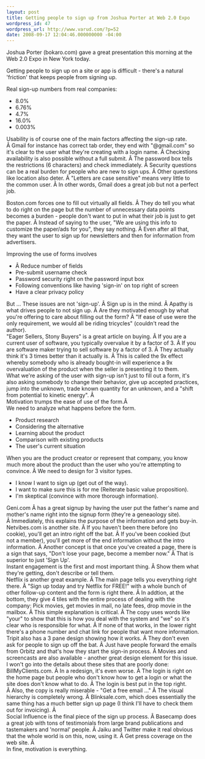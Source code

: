 ```yaml
---
layout: post
title: Getting people to sign up from Joshua Porter at Web 2.0 Expo
wordpress_id: 47
wordpress_url: http://www.varud.com/?p=52
date: 2008-09-17 12:04:46.000000000 -04:00
---
```

Joshua Porter (bokaro.com) gave a great presentation this morning at the Web 2.0 Expo in New York today.

Getting people to sign up on a site or app is difficult - there's a natural 'friction' that keeps people from signing up.

Real sign-up numbers from real companies:
<ul>
	<li>8.0%</li>
	<li>6.76%</li>
	<li>4.7%</li>
	<li>16.0%</li>
	<li>0.003%</li>
</ul>
Usability is of course one of the main factors affecting the sign-up rate. Â Gmail for instance has correct tab order, they end with "@gmail.com" so it's clear to the user what they're creating with a login name. Â Checking availability is also possible without a full submit. Â The password box tells the restrictions (6 characters) and check immediately. Â Security questions can be a real burden for people who are new to sign ups. Â Other questions like location also deter. Â "Letters are case sensitive" means very little to the common user. Â In other words, Gmail does a great job but not a perfect job.

Boston.com forces one to fill out virtually all fields. Â They do tell you what to do right on the page but the number of unnecessary data points becomes a burden - people don't want to put in what their job is just to get the paper. Â Instead of saying to the user, "We are using this info to customize the paper/ads for you", they say nothing. Â Even after all that, they want the user to sign up for newsletters and then for information from advertisers.

Improving the use of forms involves
<ul>
	<li>Â Reduce number of fields</li>
	<li>Pre-submit username check</li>
	<li>Password security right on the password input box</li>
	<li>Following conventions like having 'sign-in' on top right of screen</li>
	<li>Have a clear privacy policy</li>
</ul>
<div>But ... These issues are not 'sign-up'. Â Sign up is in the mind. Â Apathy is what drives people to not sign up. Â Are they motivated enough by what you're offering to care about filling out the form? Â "If ease of use were the only requirement, we would all be riding tricycles" (couldn't read the author).</div>
<div></div>
<div>"Eager Sellers, Stony Buyers" is a great article on buying. Â If you are a current user of software, you typically overvalue it by a factor of 3. Â If you are software maker trying to sell software by a factor of 3. Â They actually think it's 3 times better than it actually is. Â This is called the 9x effect whereby somebody who is already bought-in will experience a 9x overvaluation of the product when the seller is presenting it to them.</div>
<div></div>
<div>What we're asking of the user with sign-up isn't just to fill out a form, it's also asking somebody to change their behavior, give up accepted practices, jump into the unknown, trade known quantity for an unknown, and a "shift from potential to kinetic energy". Â </div>
<div></div>
<div>Motivation trumps the ease of use of the form.Â </div>
<div></div>
<div>We need to analyze what happens before the form.</div>
<div>
<ul>
	<li>Product research</li>
	<li>Considering the alternative</li>
	<li>Learning about the product</li>
	<li>Comparison with existing products</li>
	<li>The user's current situation</li>
</ul>
<div>When you are the product creator or represent that company, you know much more about the product than the user who you're attempting to convince. Â We need to design for 3 visitor types.</div>
<div>
<ul>
	<li>I know I want to sign up (get out of the way).</li>
	<li>I want to make sure this is for me (Reiterate basic value proposition).</li>
	<li>I'm skeptical (convince with more thorough information).</li>
</ul>
<div>Geni.com Â has a great signup by having the user put the father's name and mother's name right into the signup form (they're a geneaology site). Â Immediately, this explains the purpose of the information and gets buy-in.</div>
<div></div>
<div>Netvibes.com is another site. Â If you haven't been there before (no cookie), you'll get an intro right off the bat. Â If you've been cookied (but not a member), you'll get more of the end information without the intro information. Â Another concept is that once you've created a page, there is a sign that says, "Don't lose your page, become a member now." Â That is superior to just 'Sign Up'.</div>
<div></div>
<div>Instant engagement is the first and most important thing. Â Show them what they're getting, don't describe or tell them.</div>
<div></div>
<div>Netflix is another great example. Â The main page tells you everything right there. Â "Sign up today and try Netflix for FREE!" with a whole bunch of other follow-up content and the form is right there. Â In addtion, at the bottom, they give 4 tiles with the entire process of dealing with the company: Pick movies, get movies in mail, no late fees, drop movie in the mailbox. Â This simple explanation is critical. Â The copy uses words like "your" to show that this is how you deal with the system and "we" so it's clear who is responsible for what. Â If none of that works, in the lower right there's a phone number and chat link for people that want more information.</div>
<div></div>
<div>Tripit also has a 3 pane design showing how it works. Â They don't even ask for people to sign up off the bat. Â Just have people forward the emails from Orbitz and that's how they start the sign-in process. Â Movies and screencasts are also available - another great design element for this issue.</div>
<div></div>
</div>
</div>
<div>I won't go into the details about these sites that are poorly done: BillMyClients.com. Â In a redesign, it's even worse. Â The login is right on the home page but people who don't know how to get a login or what the site does don't know what to do. Â The login is best put in the top right. Â Also, the copy is really miserable - "Get a free email ..." Â The visual hierarchy is completely wrong. Â Blinksale.com, which does essentially the same thing has a much better sign up page (I think I'll have to check them out for invoicing). Â </div>
<div></div>
<div>Social Influence is the final piece of the sign up process. Â Basecamp does a great job with tons of testimonials from large brand publications and tastemakers and 'normal' people. Â Jaiku and Twitter make it real obvious that the whole world is on this, now, using it. Â Get press coverage on the web site. Â </div>
<div></div>
<div>In fine, motivation is everything.</div>
